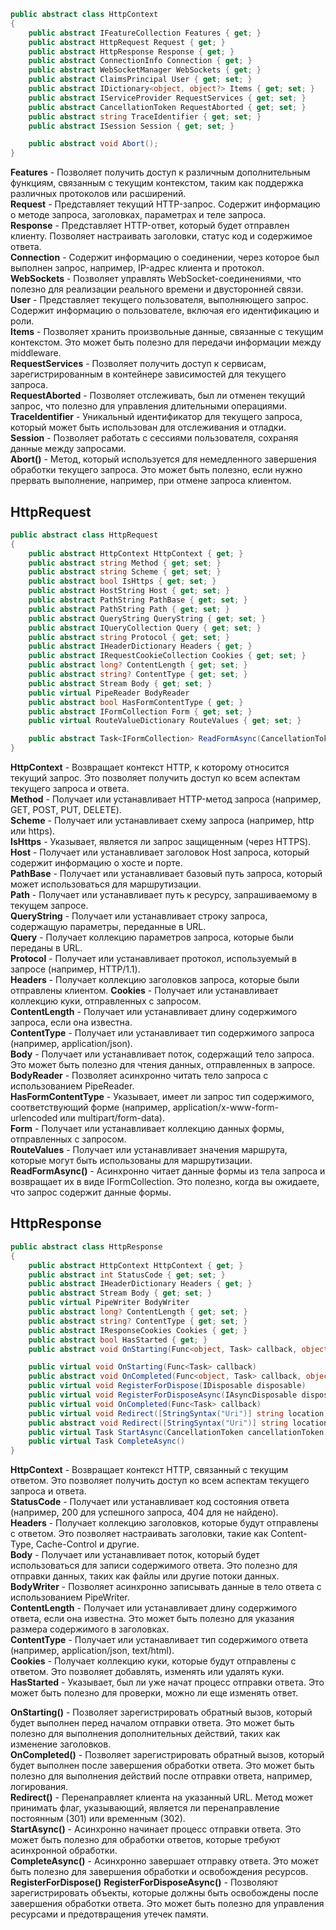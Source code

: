 ```csharp
public abstract class HttpContext
{
	public abstract IFeatureCollection Features { get; }
	public abstract HttpRequest Request { get; }
	public abstract HttpResponse Response { get; }
	public abstract ConnectionInfo Connection { get; }
	public abstract WebSocketManager WebSockets { get; }
	public abstract ClaimsPrincipal User { get; set; }
	public abstract IDictionary<object, object?> Items { get; set; }
	public abstract IServiceProvider RequestServices { get; set; }
	public abstract CancellationToken RequestAborted { get; set; }
	public abstract string TraceIdentifier { get; set; }
	public abstract ISession Session { get; set; }

	public abstract void Abort();
}
```

**Features** - Позволяет получить доступ к различным дополнительным функциям, связанным с текущим контекстом, таким как поддержка различных протоколов или расширений.  
**Request** - Представляет текущий HTTP-запрос. Содержит информацию о методе запроса, заголовках, параметрах и теле запроса.  
**Response** - Представляет HTTP-ответ, который будет отправлен клиенту. Позволяет настраивать заголовки, статус код и содержимое ответа.  
**Connection** - Содержит информацию о соединении, через которое был выполнен запрос, например, IP-адрес клиента и протокол.  
**WebSockets** - Позволяет управлять WebSocket-соединениями, что полезно для реализации реального времени и двусторонней связи.  
**User** - Представляет текущего пользователя, выполняющего запрос. Содержит информацию о пользователе, включая его идентификацию и роли.  
**Items** - Позволяет хранить произвольные данные, связанные с текущим контекстом. Это может быть полезно для передачи информации между middleware.  
**RequestServices** - Позволяет получить доступ к сервисам, зарегистрированным в контейнере зависимостей для текущего запроса.  
**RequestAborted** - Позволяет отслеживать, был ли отменен текущий запрос, что полезно для управления длительными операциями.  
**TraceIdentifier** - Уникальный идентификатор для текущего запроса, который может быть использован для отслеживания и отладки.  
**Session** - Позволяет работать с сессиями пользователя, сохраняя данные между запросами.  
**Abort()** - Метод, который используется для немедленного завершения обработки текущего запроса. Это может быть полезно, если нужно прервать выполнение, например, при отмене запроса клиентом.

## HttpRequest
```csharp
public abstract class HttpRequest
{
	public abstract HttpContext HttpContext { get; }
	public abstract string Method { get; set; }
	public abstract string Scheme { get; set; }
	public abstract bool IsHttps { get; set; }
	public abstract HostString Host { get; set; }
	public abstract PathString PathBase { get; set; }
	public abstract PathString Path { get; set; }
	public abstract QueryString QueryString { get; set; }
	public abstract IQueryCollection Query { get; set; }
	public abstract string Protocol { get; set; }
	public abstract IHeaderDictionary Headers { get; }
	public abstract IRequestCookieCollection Cookies { get; set; }
	public abstract long? ContentLength { get; set; }
	public abstract string? ContentType { get; set; }
	public abstract Stream Body { get; set; }
	public virtual PipeReader BodyReader
	public abstract bool HasFormContentType { get; }
	public abstract IFormCollection Form { get; set; }
	public virtual RouteValueDictionary RouteValues { get; set; }

	public abstract Task<IFormCollection> ReadFormAsync(CancellationToken cancellationToken = default(CancellationToken));
}
```
**HttpContext** - Возвращает контекст HTTP, к которому относится текущий запрос. Это позволяет получить доступ ко всем аспектам текущего запроса и ответа.  
**Method** - Получает или устанавливает HTTP-метод запроса (например, GET, POST, PUT, DELETE).  
**Scheme** - Получает или устанавливает схему запроса (например, http или https).  
**IsHttps** - Указывает, является ли запрос защищенным (через HTTPS).  
**Host** - Получает или устанавливает заголовок Host запроса, который содержит информацию о хосте и порте.  
**PathBase** - Получает или устанавливает базовый путь запроса, который может использоваться для маршрутизации.  
**Path** - Получает или устанавливает путь к ресурсу, запрашиваемому в текущем запросе.  
**QueryString** - Получает или устанавливает строку запроса, содержащую параметры, переданные в URL.  
**Query** - Получает коллекцию параметров запроса, которые были переданы в URL.  
**Protocol** - Получает или устанавливает протокол, используемый в запросе (например, HTTP/1.1).  
**Headers** - Получает коллекцию заголовков запроса, которые были отправлены клиентом. 
**Cookies** - Получает или устанавливает коллекцию куки, отправленных с запросом.  
**ContentLength** - Получает или устанавливает длину содержимого запроса, если она известна.  
**ContentType** - Получает или устанавливает тип содержимого запроса (например, application/json).  
**Body** - Получает или устанавливает поток, содержащий тело запроса. Это может быть полезно для чтения данных, отправленных в запросе.  
**BodyReader** - Позволяет асинхронно читать тело запроса с использованием PipeReader.  
**HasFormContentType** - Указывает, имеет ли запрос тип содержимого, соответствующий форме (например, application/x-www-form-urlencoded или multipart/form-data).  
**Form** -  Получает или устанавливает коллекцию данных формы, отправленных с запросом.  
**RouteValues** - Получает или устанавливает значения маршрута, которые могут быть использованы для маршрутизации.
**ReadFormAsync()** - Асинхронно читает данные формы из тела запроса и возвращает их в виде IFormCollection. Это полезно, когда вы ожидаете, что запрос содержит данные формы.  

## HttpResponse
```csharp
public abstract class HttpResponse
{
	public abstract HttpContext HttpContext { get; }
	public abstract int StatusCode { get; set; }
	public abstract IHeaderDictionary Headers { get; }
	public abstract Stream Body { get; set; }
	public virtual PipeWriter BodyWriter
	public abstract long? ContentLength { get; set; }
	public abstract string? ContentType { get; set; }
	public abstract IResponseCookies Cookies { get; }
	public abstract bool HasStarted { get; }
	public abstract void OnStarting(Func<object, Task> callback, object state);

	public virtual void OnStarting(Func<Task> callback)
	public abstract void OnCompleted(Func<object, Task> callback, object state);
	public virtual void RegisterForDispose(IDisposable disposable)
	public virtual void RegisterForDisposeAsync(IAsyncDisposable disposable)
	public virtual void OnCompleted(Func<Task> callback)
	public virtual void Redirect([StringSyntax("Uri")] string location)
	public abstract void Redirect([StringSyntax("Uri")] string location, bool permanent);
	public virtual Task StartAsync(CancellationToken cancellationToken = default(CancellationToken))
	public virtual Task CompleteAsync()
}
```
**HttpContext** - Возвращает контекст HTTP, связанный с текущим ответом. Это позволяет получить доступ ко всем аспектам текущего запроса и ответа.  
**StatusCode** -  Получает или устанавливает код состояния ответа (например, 200 для успешного запроса, 404 для не найдено).  
**Headers** - Получает коллекцию заголовков, которые будут отправлены с ответом. Это позволяет настраивать заголовки, такие как Content-Type, Cache-Control и другие.  
**Body** - Получает или устанавливает поток, который будет использоваться для записи содержимого ответа. Это полезно для отправки данных, таких как файлы или другие потоки данных.  
**BodyWriter** - Позволяет асинхронно записывать данные в тело ответа с использованием PipeWriter.  
**ContentLength** - Получает или устанавливает длину содержимого ответа, если она известна. Это может быть полезно для указания размера содержимого в заголовках.  
**ContentType** - Получает или устанавливает тип содержимого ответа (например, application/json, text/html).  
**Cookies** - Получает коллекцию куки, которые будут отправлены с ответом. Это позволяет добавлять, изменять или удалять куки.  
**HasStarted** - Указывает, был ли уже начат процесс отправки ответа. Это может быть полезно для проверки, можно ли еще изменять ответ.  

**OnStarting()** -  Позволяет зарегистрировать обратный вызов, который будет выполнен перед началом отправки ответа. Это может быть полезно для выполнения дополнительных действий, таких как изменение заголовков.  
**OnCompleted()** - Позволяет зарегистрировать обратный вызов, который будет выполнен после завершения обработки ответа. Это может быть полезно для выполнения действий после отправки ответа, например, логирования.  
**Redirect()** - Перенаправляет клиента на указанный URL. Метод может принимать флаг, указывающий, является ли перенаправление постоянным (301) или временным (302).  
**StartAsync()** - Асинхронно начинает процесс отправки ответа. Это может быть полезно для обработки ответов, которые требуют асинхронной обработки.  
**CompleteAsync()** - Асинхронно завершает отправку ответа. Это может быть полезно для завершения обработки и освобождения ресурсов.  
**RegisterForDispose()** **RegisterForDisposeAsync()** - Позволяют зарегистрировать объекты, которые должны быть освобождены после завершения обработки ответа. Это может быть полезно для управления ресурсами и предотвращения утечек памяти.  










